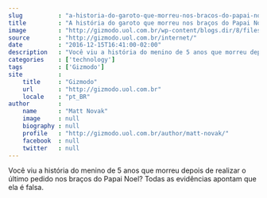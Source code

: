 ```yaml
---
slug          : "a-historia-do-garoto-que-morreu-nos-bracos-do-papai-noel-esta-bem-esquisita"
title         : "A história do garoto que morreu nos braços do Papai Noel está bem esquisita"
image         : "http://gizmodo.uol.com.br/wp-content/blogs.dir/8/files/2016/12/papai-noel-falso.jpg"
source        : "http://gizmodo.uol.com.br/internet/"
date          : "2016-12-15T16:41:00-02:00"
description   : "Você viu a história do menino de 5 anos que morreu depois de realizar o último pedido nos braços do Papai Noel? Todas as evidências apontam que ela é falsa."
categories    : ['technology']
tags          : ['Gizmodo']
site          :
    title     : "Gizmodo"
    url       : "http://gizmodo.uol.com.br"
    locale    : "pt_BR"
author        :
    name      : "Matt Novak"
    image     : null
    biography : null
    profile   : "http://gizmodo.uol.com.br/author/matt-novak/"
    facebook  : null
    twitter   : null
---
```


Você viu a história do menino de 5 anos que morreu depois de realizar o último pedido nos braços do Papai Noel? Todas as evidências apontam que ela é falsa.
